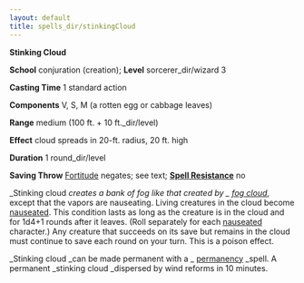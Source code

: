 ```yaml
---
layout: default
title: spells_dir/stinkingCloud
---
```

 **Stinking Cloud**

**School** conjuration (creation); **Level** sorcerer_dir/wizard 3

**Casting Time** 1 standard action

**Components** V, S, M (a rotten egg or cabbage leaves)

**Range** medium (100 ft. + 10 ft._dir/level)

**Effect** cloud spreads in 20-ft. radius, 20 ft. high

**Duration** 1 round_dir/level

**Saving Throw** [Fortitude](../../combat#_fortitude) negates; see text; **[Spell Resistance](../../glossary#_spell-resistance)** no

_Stinking cloud _creates a bank of fog like that created by _ [fog cloud](../fogCloud)_, except that the vapors are nauseating. Living creatures in the cloud become [nauseated](../../glossary#_nauseated). This condition lasts as long as the creature is in the cloud and for 1d4+1 rounds after it leaves. (Roll separately for each [nauseated](../../glossary#_nauseated) character.) Any creature that succeeds on its save but remains in the cloud must continue to save each round on your turn. This is a poison effect.

_Stinking cloud _can be made permanent with a _ [permanency](../permanency#_permanency) _spell. A permanent _stinking cloud _dispersed by wind reforms in 10 minutes.

